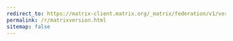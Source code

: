 ```yaml
---
redirect_to: https://matrix-client.matrix.org/_matrix/federation/v1/version
permalink: /r/matrixversion.html
sitemap: false
---
```

